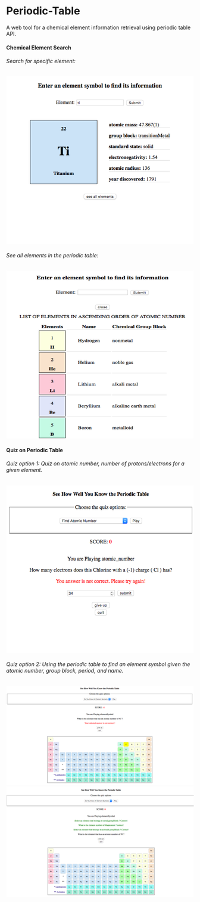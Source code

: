 # Periodic-Table

A web tool for a chemical element information retrieval using periodic table API.

#### Chemical Element Search 
###### Search for specific element:

<img src="images/periodic-table-1.png" width='550px' height='450px' />

###### See all elements in the periodic table:
<img src="images/periodic-table-2.png" width='550px' height='450px'/>


#### Quiz on Periodic Table 
###### Quiz option 1: Quiz on atomic number, number of protons/electrons for a given element.

<img src="images/periodic-table-5.png" width='550px' height='450px' />

###### Quiz option 2: Using the periodic table to find an element symbol given the atomic number, group block, period, and name.
<img src="images/periodic-table-3.png"  />

<img src="images/periodic-table-4.png"  />


